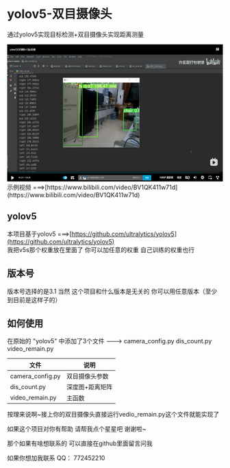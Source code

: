 # yolov5-双目摄像头
通过yolov5实现目标检测+双目摄像头实现距离测量<br>
<div align="left"> <img src="./pic/1.png" height="320"> </div>
示例视频 ===>[https://www.bilibili.com/video/BV1QK411w71d] (https://www.bilibili.com/video/BV1QK411w71d)<br>

## yolov5
本项目基于yolov5 ===>[https://github.com/ultralytics/yolov5](https://github.com/ultralytics/yolov5)<br>
我把v5s那个权重放在里面了 你可以加任意的权重 自己训练的权重也行

## 版本号
版本号选择的是3.1  当然  这个项目和什么版本是无关的 你可以用任意版本（至少到目前是这样子的）

## 如何使用
在原始的 "yolov5" 中添加了3个文件 --->
camera_config.py
dis_count.py
video_remain.py

|文件|说明|
|----|----|
|camera_config.py|双目摄像头参数|
|dis_count.py|深度图+距离矩阵|
|video_remain.py|主函数|

按理来说啊~接上你的双目摄像头直接运行vedio_remain.py这个文件就能实现了

如果这个项目对你有帮助 请帮我点个星星吧  谢谢啦~

那个如果有啥想联系的 可以直接在github里面留言问我

如果你想加我联系 QQ： 772452210
